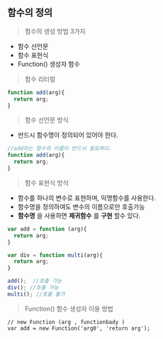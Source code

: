 ## 함수의 정의

> 함수의 생성 방법 3가지

+ 함수 선언문
+ 함수 표현식
+ Function() 생성자 함수

> 함수 리터럴

```javascript
function add(arg){
  return arg;
}
```

> 함수 선언문 방식
+ 반드시 함수명이 정의되어 있어야 한다.

```javascript
//add라는 함수의 이름이 반드시 필요하다.
function add(arg){
  return arg;
}
```

> 함수 표현식 방식
+ 함수를 하나의 변수로 표현하며, 익명함수를 사용한다.
+ 함수명을 정의하여도 변수의 이름으로만 호출가능
+ __함수명__ 을 사용하면 __제귀함수__ 를 __구현__ 할수 있다.

```javascript
var add = function (arg){
  return arg;
}

var div = function multi(arg){
  return arg;
}

add();  //호출 가능
div(); //호출 가능
multi(); //호출 불가

```

> Function() 함수 생성자 이용 방법

```javascipt
// new Function (arg , functionbady )
var add = new Function('arg0', 'return arg');
```

